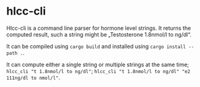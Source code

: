 # hlcc-cli

Hlcc-cli is a command line parser for hormone level strings. It returns the computed result, such a string might be „Testosterone 1.8nmol/l to ng/dl“.

It can be compiled using `cargo build` and installed using `cargo install --path .`.

It can compute either a single string or multiple strings at the same time; `hlcc_cli "t 1.8nmol/l to ng/dl"`; `hlcc_cli "t 1.8nmol/l to ng/dl" "e2 111ng/dl to nmol/l"`. 
